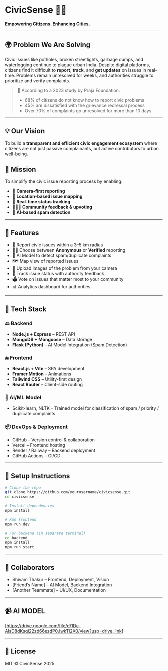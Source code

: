 # CivicSense 🚦📍

**Empowering Citizens. Enhancing Cities.**

---

## 🌍 Problem We Are Solving

Civic issues like potholes, broken streetlights, garbage dumps, and waterlogging continue to plague urban India. Despite digital platforms, citizens find it difficult to **report**, **track**, and **get updates** on issues in real-time. Problems remain unresolved for weeks, and authorities struggle to prioritize and verify complaints.

> 🧠 According to a 2023 study by Praja Foundation:
> - 68% of citizens do not know how to report civic problems
> - 45% are dissatisfied with the grievance redressal process
> - Over 70% of complaints go unresolved for more than 10 days

---

## 💡 Our Vision

To build a **transparent and efficient civic engagement ecosystem** where citizens are not just passive complainants, but active contributors to urban well-being.

## 🎯 Mission

To simplify the civic issue reporting process by enabling:
- 📸 **Camera-first reporting**
- 📍 **Location-based issue mapping**
- 🔁 **Real-time status tracking**
- 🧑‍🤝‍🧑 **Community feedback & upvoting**
- 🧠 **AI-based spam detection**

---

## 🧪 Features

- 📍 Report civic issues within a 3–5 km radius
- 🧑‍💼 Choose between **Anonymous** or **Verified** reporting
- 🧠 AI Model to detect spam/duplicate complaints
- 🗺️ Map view of reported issues
- 📸 Upload images of the problem from your camera
- 🔁 Track issue status with authority feedback
- 🗳️ Vote on issues that matter most to your community
- 📊 Analytics dashboard for authorities

---

## 🧱 Tech Stack

### 🔙 Backend
- **Node.js + Express** – REST API
- **MongoDB + Mongoose** – Data storage
- **Flask (Python)** – AI Model Integration (Spam Detection)

### 🔚 Frontend
- **React.js + Vite** – SPA development
- **Framer Motion** – Animations
- **Tailwind CSS** – Utility-first design
- **React Router** – Client-side routing

### 🤖 AI/ML Model
- Scikit-learn, NLTK – Trained model for classification of spam / priority / duplicate complaints

### 📦 DevOps & Deployment
- GitHub – Version control & collaboration
- Vercel – Frontend hosting
- Render / Railway – Backend deployment
- GitHub Actions – CI/CD

---

## 🔧 Setup Instructions

```bash
# Clone the repo
git clone https://github.com/yourusername/civicsense.git
cd civicsense

# Install dependencies
npm install

# Run frontend
npm run dev

# For backend (in separate terminal)
cd backend
npm install
npm run start
```

---

## 👥 Collaborators

- Shivam Thakur – Frontend, Deployment, Vision
- [Friend’s Name] – AI Model, Backend Integration
- [Another Teammate] – UI/UX, Documentation

---

## 📹 AI MODEL 
[https://drive.google.com/file/d/1Dc-AlsD8dKsqi22zd66ezdP0JwkTl2X0/view?usp=drive_link]

---

## 📃 License

MIT © CivicSense 2025
